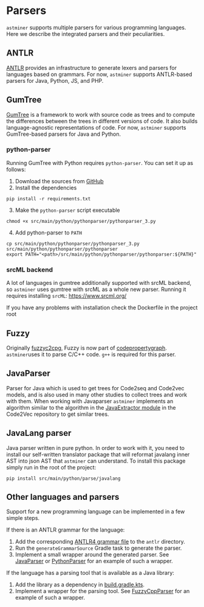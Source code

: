# Parsers

`astminer` supports multiple parsers for various programming languages.
Here we describe the integrated parsers and their peculiarities.

## ANTLR

[ANTLR](https://www.antlr.org) provides an infrastructure to generate lexers and parsers for languages based on grammars.
For now, `astminer` supports ANTLR-based parsers for Java, Python, JS, and PHP.

## GumTree

[GumTree](https://github.com/GumTreeDiff/gumtree)
is a framework to work with source code as trees and to compute the differences between the trees in different versions of code.
It also builds language-agnostic representations of code.
For now, `astminer` supports GumTree-based parsers for Java and Python.

### python-parser

Running GumTree with Python requires `python-parser`.
You can set it up as follows:
1. Download the sources from [GitHub](https://github.com/JetBrains-Research/pythonparser/blob/master/)
2. Install the dependencies
```shell
pip install -r requirements.txt
```
3. Make the `python-parser` script executable
```shell
chmod +x src/main/python/pythonparser/pythonparser_3.py
```
4. Add python-parser to `PATH`
```shell
cp src/main/python/pythonparser/pythonparser_3.py src/main/python/pythonparser/pythonparser
export PATH="<path>/src/main/python/pythonparser/pythonparser:${PATH}"
```

### srcML backend

A lot of languages in gumtree additionally supported with srcML backend, so `astminer`
uses gumtree with srcML as a whole new parser.
Running it requires installing `srcML`: https://www.srcml.org/

If you have any problems with installation check the Dockerfile in the project root

## Fuzzy

Originally [fuzzyc2cpg](https://github.com/ShiftLeftSecurity/fuzzyc2cpg), Fuzzy is
now part of [codepropertygraph](https://github.com/ShiftLeftSecurity/codepropertygraph/).
`astminer`uses it to parse C/C++ code. `g++` is required for this parser.

## JavaParser

Parser for Java which is used to get trees for Code2seq and Code2vec models, and is also 
used in many other studies to collect trees and work with them.
When working with Javaparser `astminer` implements an algorithm similar to the algorithm in
the [JavaExtractor module](https://github.com/tech-srl/code2vec/tree/master/JavaExtractor)
in the Code2Vec repository to get similar trees.

## JavaLang parser
Java parser written in pure python. In order to work with it, you need to install our
self-written translator package that will reformat javalang inner AST into json AST that `astminer`
can understand.
To install this package simply run in the root of the project:
```
pip install src/main/python/parse/javalang
```

## Other languages and parsers

Support for a new programming language can be implemented in a few simple steps.

If there is an ANTLR grammar for the language:
1. Add the corresponding [ANTLR4 grammar file](https://github.com/antlr/grammars-v4) to the `antlr` directory.
2. Run the `generateGrammarSource` Gradle task to generate the parser.
3. Implement a small wrapper around the generated parser.
   See [JavaParser](src/main/kotlin/astminer/parse/antlr/java/JavaParser.kt) or [PythonParser](src/main/kotlin/astminer/parse/antlr/python/PythonParser.kt) for an example of such a wrapper.

If the language has a parsing tool that is available as a Java library:
1. Add the library as a dependency in [build.gradle.kts](/build.gradle.kts).
2. Implement a wrapper for the parsing tool.
   See [FuzzyCppParser](src/main/kotlin/astminer/parse/fuzzy/cpp/FuzzyCppParser.kt) for an example of such a wrapper.
